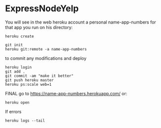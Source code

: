 # ExpressNodeYelp

You will see in the web heroku account a personal name-app-numbers 
for that app you run on his directory:
```
heroku create
```

```
git init
heroku git:remote -a name-app-numbers
```
 to commit any modifications and deploy
```
heroku login
git add .                                   
git commit -am "make it better"
git push heroku master
heroku ps:scale web=1
```

 FINAL go to https://name-app-numbers.herokuapp.com/
or:
```
heroku open
```
 If errors
```
heroku logs --tail
```

